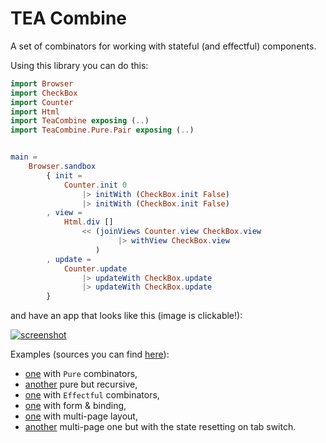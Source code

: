 # TEA Combine

A set of combinators for working with stateful (and effectful) components.

Using this library you can do this:

```elm
import Browser
import CheckBox
import Counter
import Html
import TeaCombine exposing (..)
import TeaCombine.Pure.Pair exposing (..)


main =
    Browser.sandbox
        { init =
            Counter.init 0
                |> initWith (CheckBox.init False)
                |> initWith (CheckBox.init False)
        , view =
            Html.div []
                << (joinViews Counter.view CheckBox.view
                        |> withView CheckBox.view
                   )
        , update =
            Counter.update
                |> updateWith CheckBox.update
                |> updateWith CheckBox.update
        }
```

and have an app that looks like this (image is clickable!):

[![screenshot](https://github.com/astynax/tea-combine/blob/master/assets/example.png)](https://astynax.github.com/tea-combine/examples/pure/Simple.html)

Examples (sources you can find [here](https://github.com/astynax/tea-combine/tree/master/examples)):
- [one](https://astynax.github.com/tea-combine/examples/pure/Main.html) with `Pure` combinators,
- [another](https://astynax.github.com/tea-combine/examples/pure/Recursive.html) pure but recursive,
- [one](https://astynax.github.com/tea-combine/examples/effectful/Main.html) with `Effectful` combinators,
- [one](https://astynax.github.com/tea-combine/examples/form/Main.html) with form & binding,
- [one](https://astynax.github.com/tea-combine/examples/pages/Main.html) with multi-page layout,
- [another](https://astynax.github.com/tea-combine/examples/xor_pages/Main.html) multi-page one but with the state resetting on tab switch.
